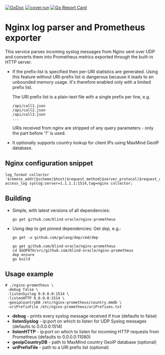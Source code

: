 [![GoDoc](https://godoc.org/github.com/blind-oracle/nginx-prometheus?status.svg)](https://godoc.org/github.com/blind-oracle/nginx-prometheus)
[![cover.run](https://cover.run/go/github.com/blind-oracle/nginx-prometheus.svg?style=flat&tag=golang-1.10)](https://cover.run/go?tag=golang-1.10&repo=github.com%2Fblind-oracle%2Fnginx-prometheus)
[![Go Report Card](https://goreportcard.com/badge/github.com/blind-oracle/nginx-prometheus)](https://goreportcard.com/report/github.com/blind-oracle/nginx-prometheus)

# Nginx log parser and Prometheus exporter
This service parses incoming syslog messages from Nginx sent over UDP and converts them into Prometheus metrics exported through the built-in HTTP server.

* If the prefix-list is specified then per-URI statistics are generated.
Using this feature without URI-prefix list is dangerous because it leads to an unbounded memory usage. It's therefore enabled only with a limited prefix list.

    The URI prefix list is a plain-text file with a single prefix per line, e.g.
    ```
    /api/call1.json
    /api/call2.json
    /api/call3.json
    ...
    ```

    URIs received from nginx are stripped of any query parameters - only the part before '?' is used.

* It optionally supports country lookup for client IPs using MaxMind GeoIP database.

## Nginx configuration snippet
```
log_format collector '$remote_addr|$scheme|$host|$request_method|$server_protocol|$request_uri|$status|$request_time|$request_length|$bytes_sent';
access_log syslog:server=1.1.1.1:1514,tag=nginx collector;
```

## Building
* Simple, with latest versions of all dependencies:
    ```
    go get github.com/blind-oracle/nginx-prometheus
    ```

* Using dep to get pinned dependencies:
    Get *dep*, e.g.:
    ```
    go get -u github.com/golang/dep/cmd/dep
    ```


    ```
    go get github.com/blind-oracle/nginx-prometheus
    cd $GOPATH/src/github.com/blind-oracle/nginx-prometheus
    dep ensure
    go build
    ```

## Usage example
```
# ./nginx-prometheus \
 -debug false \
 -listenSyslog 0.0.0.0:1514 \
 -listenHTTP 0.0.0.0:1514 \
 -geoipCountryDB /etc/nginx-prometheus/country.mmdb \
 -uriPrefixFile /etc/nginx-prometheus/uriPrefixes.txt
```

* **debug** - prints every syslog message received if true (defaults to false)
* **listenSyslog** - ip:port on which to listen for UDP Syslog messages (defaults to 0.0.0.0:1514)
* **listenHTTP** - ip:port on which to listen for incoming HTTP requests from Prometheus (defaults to 0.0.0.0:11080)
* **geoipCountryDB** - path to MaxMind country GeoIP database (optional)
* **uriPrefixFile** - path to a URI prefix list (optional)